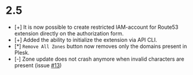 # 2.5

* [+] It is now possible to create restricted IAM-account for Route53 extension directly on the authorization form.
* [+] Added the ability to initialize the extension via API CLI.
* [*] `Remove All Zones` button now removes only the domains present in Plesk.
* [-] Zone update does not crash anymore when invalid characters are present (issue [#13](https://github.com/plesk/ext-route53/issues/13))